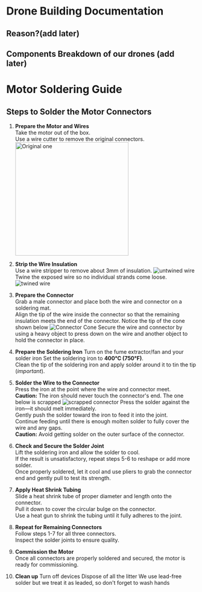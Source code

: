 # Drone Building Documentation

## Reason?(add later)

## Components Breakdown of our drones (add later)

# Motor Soldering Guide

## Steps to Solder the Motor Connectors

1. **Prepare the Motor and Wires**  
     Take the motor out of the box.  
     Use a wire cutter to remove the original connectors.
   <img src="../images/oldconnector.jpg" alt="Original one" style="width:300px;">

2. **Strip the Wire Insulation**  
     Use a wire stripper to remove about 3mm of insulation.
    ![untwined wire](../images/untwined.jpeg)
     Twine the exposed wire so no individual strands come loose.
    ![twined wire](../images/twinedwire.jpeg)
3. **Prepare the Connector**  
     Grab a male connector and place both the wire and connector on a soldering mat.  
     Align the tip of the wire inside the connector so that the remaining insulation meets the end of the connector. Notice the tip of the cone shown below
    ![Connector Cone](../images/connectorcone.jpeg)
     Secure the wire and connector by using a heavy object to press down on the wire and another object to hold the connector in place.

4. **Prepare the Soldering Iron**
     Turn on the fume extractor/fan and your solder iron
     Set the soldering iron to **400°C (750°F)**.  
     Clean the tip of the soldering iron and apply solder around it to tin the tip (*important*).

5. **Solder the Wire to the Connector**  
     Press the iron at the point where the wire and connector meet.  
     **Caution:** The iron should never touch the connector's end. The one below is scrapped 
    ![scrapped connector](../images/defectip.jpeg)
     Press the solder against the iron—it should melt immediately.  
     Gently push the solder toward the iron to feed it into the joint.  
     Continue feeding until there is enough molten solder to fully cover the wire and any gaps.  
     **Caution:** Avoid getting solder on the outer surface of the connector.

6. **Check and Secure the Solder Joint**  
     Lift the soldering iron and allow the solder to cool.  
     If the result is unsatisfactory, repeat steps 5-6 to reshape or add more solder.  
     Once properly soldered, let it cool and use pliers to grab the connector end and gently pull to test its strength.

7. **Apply Heat Shrink Tubing**  
     Slide a heat shrink tube of proper diameter and length onto the connector.  
     Pull it down to cover the circular bulge on the connector.  
     Use a heat gun to shrink the tubing until it fully adheres to the joint.

8. **Repeat for Remaining Connectors**  
     Follow steps 1-7 for all three connectors.  
     Inspect the solder joints to ensure quality.

9. **Commission the Motor**  
     Once all connectors are properly soldered and secured, the motor is ready for commissioning.

10. **Clean up**
   Turn off devices
   Dispose of all the litter
   We use lead-free solder but we treat it as leaded, so don't forget to wash hands



